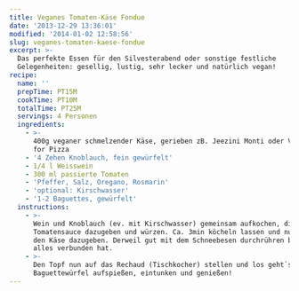 ```yaml
---
title: Veganes Tomaten-Käse Fondue
date: '2013-12-29 13:36:01'
modified: '2014-01-02 12:58:56'
slug: veganes-tomaten-kaese-fondue
excerpt: >-
  Das perfekte Essen für den Silvesterabend oder sonstige festliche
  Gelegenheiten: gesellig, lustig, sehr lecker und natürlich vegan! 
recipe:
  name: ''
  prepTime: PT15M
  cookTime: PT10M
  totalTime: PT25M
  servings: 4 Personen
  ingredients:
    - >-
      400g veganer schmelzender Käse, gerieben zB. Jeezini Monti oder Violife
      for Pizza
    - '4 Zehen Knoblauch, fein gewürfelt'
    - 1/4 l Weisswein
    - 300 ml passierte Tomaten
    - 'Pfeffer, Salz, Oregano, Rosmarin'
    - 'optional: Kirschwasser'
    - '1-2 Baguettes, gewürfelt'
  instructions:
    - >-
      Wein und Knoblauch (ev. mit Kirschwasser) gemeinsam aufkochen, die
      Tomatensauce dazugeben und würzen. Ca. 3min köcheln lassen und nun langsam
      den Käse dazugeben. Derweil gut mit dem Schneebesen durchrühren bis sich
      alles verbunden hat.
    - >-
      Den Topf nun auf das Rechaud (Tischkocher) stellen und los geht`s:
      Baguettewürfel aufspießen, eintunken und genießen!
---
```


[<!-- Image removed (no copyright): käsefondue.jpg -->](https://www.veganblatt.com/i/käsefondue.jpg)
